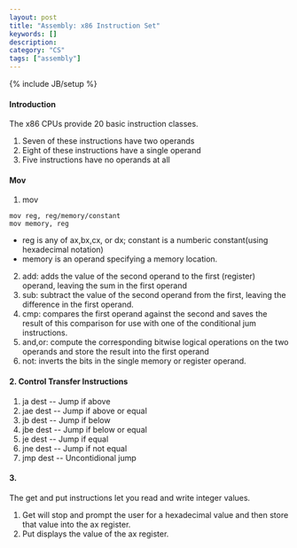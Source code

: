 ```yaml
--- 
layout: post 
title: "Assembly: x86 Instruction Set" 
keywords: [] 
description: 
category: "CS"
tags: ["assembly"] 
--- 
```

{% include JB/setup %}

#### Introduction
The x86 CPUs provide 20 basic instruction classes. 
1. Seven of these instructions have two operands
2. Eight of these instructions have a single operand
3. Five instructions have no operands at all


#### Mov
1. mov
```ass
mov reg, reg/memory/constant
mov memory, reg
```
- reg is any of ax,bx,cx, or dx; constant is a numberic constant(using hexadecimal notation)
- memory is an operand specifying a memory location.

2. add: adds the value of the second operand to the first (register) operand, leaving the sum in the
first operand
3. sub: subtract the value of the second operand from the first, leaving the difference in the first
   operand.
4. cmp: compares the first operand against the second and saves the result of this comparison for
   use with one of the conditional jum instructions.
5. and,or: compute the corresponding bitwise logical operations on the two operands and store the
   result into the first operand
6. not: inverts the bits in the single memory or register operand.
   
#### 2. Control Transfer Instructions
1. ja    dest -- Jump if above
2. jae   dest -- Jump if above or equal
3. jb    dest -- Jump if below
4. jbe   dest -- Jump if below or equal
5. je    dest -- Jump if equal
6. jne   dest -- Jump if not equal
7. jmp   dest -- Uncontidional jump


#### 3.
The get and put instructions let you read and write integer values. 
1. Get will stop and prompt the user for a hexadecimal value and then store that value into the ax
   register.
2. Put displays the value of the ax register.

